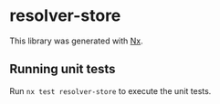 # resolver-store

This library was generated with [Nx](https://nx.dev).

## Running unit tests

Run `nx test resolver-store` to execute the unit tests.
